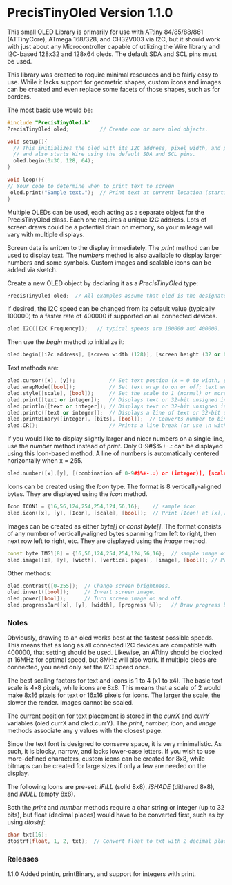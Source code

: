 # PrecisTinyOled Version 1.1.0
This small OLED Library is primarily for use with ATtiny 84/85/88/861 (ATTinyCore), ATmega 168/328, and CH32V003 via I2C, but it should work with just about any Microcontroller capable of utilizing the Wire library and I2C-based 128x32 and 128x64 oleds. The default SDA and SCL pins must be used.

This library was created to require minimal resources and be fairly easy to use. While it lacks support for geometric shapes, custom icons and images can be created and even replace some facets of those shapes, such as for borders.

The most basic use would be:
```cpp
#include "PrecisTinyOled.h"
PrecisTinyOled oled;          // Create one or more oled objects.

void setup(){
  // This initializes the oled with its I2C address, pixel width, and pixel height (32 or 64)
  // and also starts Wire using the default SDA and SCL pins.
  oled.begin(0x3C, 128, 64); 
}

void loop(){
// Your code to determine when to print text to screen
 oled.print("Sample text.");  // Print text at current location (starting at top left).
}
```

Multiple OLEDs can be used, each acting as a separate object for the PrecisTinyOled class. Each one requires a unique I2C address. Lots of screen draws could be a potential drain on memory, so your mileage will vary with multiple displays.

Screen data is written to the display immediately. The *print* method can be used to display text. The *numbers* method is also available to display larger numbers and some symbols. Custom images and scalable icons can be added via sketch.

Create a new OLED object by declaring it as a *PrecisTinyOled* type:
```cpp
PrecisTinyOled oled;  // All examples assume that oled is the designated display.
```
If desired, the I2C speed can be changed from its default value (typically 100000) to a faster rate of 400000 if supported on all connected devices.
```cpp
oled.I2C([I2C Frequency]);   // typical speeds are 100000 and 400000.
```
Then use the *begin* method to initialize it: 
```cpp
oled.begin([i2c address], [screen width (128)], [screen height (32 or 64)]);
```
Text methods are:
```cpp
oled.cursor([x], [y]);           // Set text postion (x = 0 to width, y = 0 to height).
oled.wrapMode([bool]);           // Set text wrap to on or off; text wrap may not work properly in all cases.
oled.style([scale], [bool]);     // Set the scale to 1 (normal) or more (larger) and whether to display or delete.
oled.print([text or integer]);   // Displays text or 32-bit unsigned integer.
oled.println([text or integer]); // Displays text or 32-bit unsigned integer, followed by a line break.
oled.printc([text or integer]);  // Displays a line of text or 32-bit unsigned integer that is centered horizontally.
oled.printBinary([integer], [bits], [bool]);  // Converts number to binary and displays it with the specified number of bits, and with or without space between every 8 bits.
oled.CR();                       // Prints a line break (or use \n with the print method).
```
If you would like to display slightly larger and nicer numbers on a single line, use the *number* method instead of *print*. Only 0-9#$%+-.: can be displayed using this Icon-based method. A line of numbers is automatically centered horizontally when x = 255.
```cpp
oled.number([x],[y], [(combination of 0-9#$%+-.:) or (integer)], [scale], [bool]);  // Print number characters or 32-bit unsigned integer at [x],[y] at [scale] with [bool] to determine display/delete.
```
Icons can be created using the *Icon* type. The format is 8 vertically-aligned bytes. They are displayed using the *icon* method.
```cpp
Icon ICON1 = {16,56,124,254,254,124,56,16};    // sample icon
oled.icon([x], [y], [Icon], [scale], [bool]);  // Print [Icon] at [x],[y] at [scale] with [bool] to determine display/delete.
```
Images can be created as either *byte[]* or *const byte[]*. The format consists of any number of vertically-aligned bytes spanning from left to right, then next row left to right, etc. They are displayed using the *image* method.
```cpp
const byte IMG1[8] = {16,56,124,254,254,124,56,16};  // sample image of 8 pixels across by 8 (1 page) down
oled.image([x], [y], [width], [vertical pages], [image], [bool]); // Print [image] at [x],[y] spanning the [width] by pages down with [bool] to determine display/delete.
```
Other methods:
```cpp
oled.contrast([0-255]);  // Change screen brightness.
oled.invert([bool]);     // Invert screen image.
oled.power([bool]);      // Turn screen image on and off.
oled.progressBar([x], [y], [width], [progress %]);   // Draw progress bar starting at [x],[y] spanning the [width] using the [progress % (0-100)].
```
### Notes
Obviously, drawing to an oled works best at the fastest possible speeds. This means that as long as all connected I2C devices are compatible with 400000, that setting should be used. Likewise, an ATtiny should be clocked at 16MHz for optimal speed, but 8MHz will also work. If multiple oleds are connected, you need only set the I2C speed once.

The best scaling factors for text and icons is 1 to 4 (x1 to x4). The basic text scale is 4x8 pixels, while icons are 8x8. This means that a scale of 2 would make 8x16 pixels for text or 16x16 pixels for icons. The larger the scale, the slower the render. Images cannot be scaled.

The current position for text placement is stored in the *currX* and *currY* variables (oled.currX and oled.currY). The *print*, *number*, *icon*, and *image* methods associate any y values with the closest page.

Since the text font is designed to conserve space, it is very minimalistic. As such, it is blocky, narrow, and lacks lower-case letters. If you wish to use more-defined characters, custom icons can be created for 8x8, while bitmaps can be created for large sizes if only a few are needed on the display.

The following Icons are pre-set: *iFILL* (solid 8x8), *iSHADE* (dithered 8x8), and *iNULL* (empty 8x8).

Both the *print* and *number* methods require a char string or integer (up to 32 bits), but float (decimal places) would have to be converted first, such as by using *dtostrf*:
```cpp
char txt[16];
dtostrf(float, 1, 2, txt);  // Convert float to txt with 2 decimal places.
```

### Releases
1.1.0   Added println, printBinary, and support for integers with print.